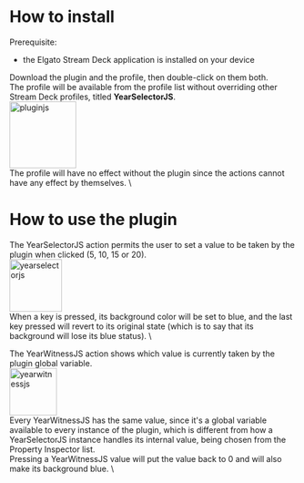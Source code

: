 # How to install
Prerequisite:
- the Elgato Stream Deck application is installed on your device

Download the plugin and the profile, then double-click on them both. \
The profile will be available from the profile list without overriding other Stream Deck profiles, titled **YearSelectorJS**. \
<img width="117" alt="pluginjs" src="https://github.com/OpenSmock/PharoStreamDeck/assets/76944457/227e0cc7-fafe-4f41-883b-b519e6559e3c"> \
The profile will have no effect without the plugin since the actions cannot have any effect by themselves. \

# How to use the plugin
The YearSelectorJS action permits the user to set a value to be taken by the plugin when clicked (5, 10, 15 or 20). \
<img width="92" alt="yearselectorjs" src="https://github.com/OpenSmock/PharoStreamDeck/assets/76944457/34b1aa18-3053-4460-8d3d-dce62e33a12e"> \
When a key is pressed, its background color will be set to blue, and the last key pressed will revert to its original state (which is to say that its background will lose its blue status). \

The YearWitnessJS action shows which value is currently taken by the plugin global variable. \
<img width="83" alt="yearwitnessjs" src="https://github.com/OpenSmock/PharoStreamDeck/assets/76944457/3900b566-f0fd-4ba7-b87b-80811f0be291"> \
Every YearWitnessJS has the same value, since it's a global variable available to every instance of the plugin, which is different from how a YearSelectorJS instance handles its internal value, being chosen from the Property Inspector list. \
Pressing a YearWitnessJS value will put the value back to 0 and will also make its background blue. \

